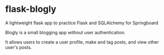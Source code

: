 # flask-blogly
A lightweight flask app to practice Flask and SQLAlchemy for Springboard

Blogly is a small blogging app without user authentication. 

It allows users to create a user profile, make and tag posts, and view other user's posts. 

